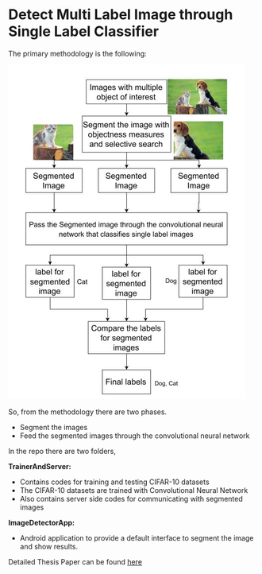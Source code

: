 # Detect Multi Label Image through Single Label Classifier

The primary methodology is the following:

![methodology](https://github.com/shubhashis-k/multi-image-classifier-convnet/blob/master/Workflow.JPG)

So, from the methodology there are two phases. 
- Segment the images
- Feed the segmented images through the convolutional neural network


In the repo there are two folders,

**TrainerAndServer:**
- Contains codes for training and testing CIFAR-10 datasets
- The CIFAR-10 datasets are trained with Convolutional Neural Network
- Also contains server side codes for communicating with segmented images

**ImageDetectorApp:**
- Android application to provide a default interface to segment the image and show results.

Detailed Thesis Paper can be found [here](https://github.com/shubhashis-k/multi-image-classifier-convnet/blob/master/Thesis.pdf)
